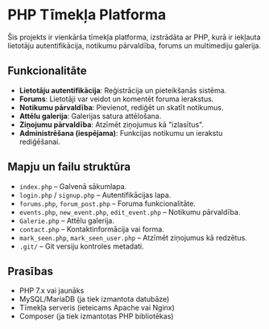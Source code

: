 # PHP Tīmekļa Platforma

Šis projekts ir vienkārša tīmekļa platforma, izstrādāta ar PHP, kurā ir iekļauta lietotāju autentifikācija, notikumu pārvaldība, forums un multimediju galerija.

## Funkcionalitāte

- **Lietotāju autentifikācija**: Reģistrācija un pieteikšanās sistēma.
- **Forums**: Lietotāji var veidot un komentēt foruma ierakstus.
- **Notikumu pārvaldība**: Pievienot, rediģēt un skatīt notikumus.
- **Attēlu galerija**: Galerijas satura attēlošana.
- **Ziņojumu pārvaldība**: Atzīmēt ziņojumus kā "izlasītus".
- **Administrēšana (iespējama)**: Funkcijas notikumu un ierakstu rediģēšanai.

## Mapju un failu struktūra

- `index.php` – Galvenā sākumlapa.
- `login.php` / `signup.php` – Autentifikācijas lapa.
- `forums.php`, `forum_post.php` – Foruma funkcionalitāte.
- `events.php`, `new_event.php`, `edit_event.php` – Notikumu pārvaldība.
- `Galerie.php` – Attēlu galerija.
- `contact.php` – Kontaktinformācija vai forma.
- `mark_seen.php`, `mark_seen_user.php` – Atzīmēt ziņojumus kā redzētus.
- `.git/` – Git versiju kontroles metadati.

## Prasības

- PHP 7.x vai jaunāks
- MySQL/MariaDB (ja tiek izmantota datubāze)
- Tīmekļa serveris (ieteicams Apache vai Nginx)
- Composer (ja tiek izmantotas PHP bibliotēkas)


